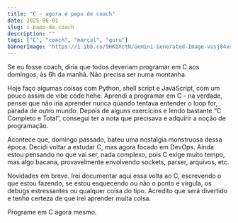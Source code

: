 ```yaml
---
title: "C - agora é papo de coach"
date: 2025-06-01
slug: c-papo-de-coach
description: ""
tags: ["C", "coach", "marçal", "guru"]
bannerImage: "https://i.ibb.co/9HKbXctN/Gemini-Generated-Image-vusj84vusj84vusj.png"
---
```


Se eu fosse coach, diria que todos deveriam programar em C aos domingos, às 6h da manhã. Não precisa ser numa montanha.

Hoje faço algumas coisas com Python, shell script e JavaScript, com um pouco assim de vibe code hehe. Aprendi a programar em C - na verdade, pensei que não iria aprender nunca quando tentava entender o loop for, parada de outro mundo. Depois de alguns exercícios e lendo bastante “C Completo e Total”, consegui ter a nota que precisava e adquirir a noção de programação.

Acontece que, domingo passado, bateu uma nostalgia monstruosa dessa época. Decidi voltar a estudar C, mas agora focado em DevOps. Ainda estou pensando no que vai ser, nada complexo, pois C exige muito tempo, mas algo bacana, provavelmente envolvendo sockets, parser, arquivos, etc.

Novidades em breve. Irei documentar aqui essa volta ao C, escrevendo o que estou fazendo, se estou esquecendo ou não o ponto e vírgula, os debugs estressantes ou qualquer coisa do tipo. Acredito que será divertido e tenho certeza de que irei aprender muita coisa.

Programe em C agora mesmo.
